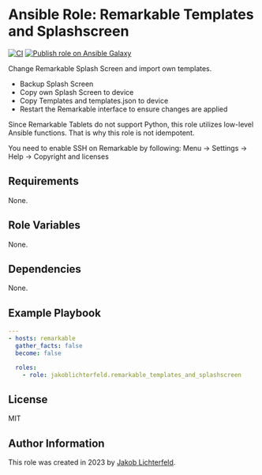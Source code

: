 # Ansible Role: Remarkable Templates and Splashscreen

[![CI](https://github.com/JakobLichterfeld/ansible-role-remarkable_templates_and_splashscreen/actions/workflows/ci.yml/badge.svg?branch=main)](https://github.com/JakobLichterfeld/ansible-role-remarkable_templates_and_splashscreen/actions/workflows/ci.yml)
[![Publish role on Ansible Galaxy](https://github.com/JakobLichterfeld/ansible-role-remarkable_templates_and_splashscreen/actions/workflows/publish_role_on_ansible_galaxy.yml/badge.svg?branch=main)](https://github.com/JakobLichterfeld/ansible-role-remarkable_templates_and_splashscreen/actions/workflows/publish_role_on_ansible_galaxy.yml)

Change Remarkable Splash Screen and import own templates.

- Backup Splash Screen
- Copy own Splash Screen to device
- Copy Templates and templates.json to device
- Restart the Remarkable interface to ensure changes are applied

Since Remarkable Tablets do not support Python, this role utilizes low-level Ansible functions. That is why this role is not idempotent.

You need to enable SSH on Remarkable by following: Menu -> Settings -> Help -> Copyright and licenses

## Requirements

None.

## Role Variables

None.

## Dependencies

None.

## Example Playbook

```yaml
---
- hosts: remarkable
  gather_facts: false
  become: false

  roles:
    - role: jakoblichterfeld.remarkable_templates_and_splashscreen

```

## License

MIT

## Author Information

This role was created in 2023 by [Jakob Lichterfeld](https://github.com/JakobLichterfeld).
